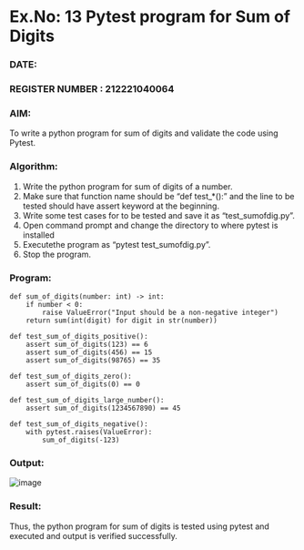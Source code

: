 # Ex.No: 13  Pytest program for Sum of Digits 

### DATE: 
### REGISTER NUMBER : 212221040064

### AIM: 
To write a python program for sum of digits and validate the code using Pytest. 

### Algorithm:

1. Write the python program for sum of digits of a number. 
2. Make sure that function name should be “def test_*():” and the line to be tested 
should have assert keyword at the beginning. 
3. Write some test cases for to be tested and save it as “test_sumofdig.py”. 
4. Open command prompt and change the directory to where pytest is installed
5. Executethe program as “pytest test_sumofdig.py”. 
6. Stop the program.

### Program:
```
def sum_of_digits(number: int) -> int:
    if number < 0:
        raise ValueError("Input should be a non-negative integer")
    return sum(int(digit) for digit in str(number))

def test_sum_of_digits_positive():
    assert sum_of_digits(123) == 6
    assert sum_of_digits(456) == 15
    assert sum_of_digits(98765) == 35

def test_sum_of_digits_zero():
    assert sum_of_digits(0) == 0

def test_sum_of_digits_large_number():
    assert sum_of_digits(1234567890) == 45

def test_sum_of_digits_negative():
    with pytest.raises(ValueError):
        sum_of_digits(-123)
```










### Output:
![image](https://github.com/user-attachments/assets/0d28fe04-b47d-4e13-b71a-12f81f9d622b)




### Result:
Thus, the python program for sum of digits is tested using pytest and executed and output is verified successfully.
